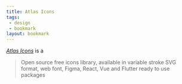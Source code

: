 ```yaml
---
title: Atlas Icons
tags: 
 - design
 - bookmark
layout: bookmark
---
```

[<cite>Atlas Icons</cite>](https://atlasicons.vectopus.com) is a

> Open source free icons library, available in variable stroke SVG format, web font, Figma, React, Vue and Flutter ready to use packages
